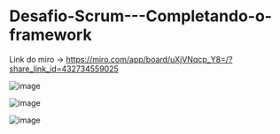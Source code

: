 # Desafio-Scrum---Completando-o-framework

Link do miro -> https://miro.com/app/board/uXjVNqcp_Y8=/?share_link_id=432734559025

![image](https://github.com/dejandrea/Desafio-Scrum---Completando-o-framework/assets/90884322/c094a4eb-1996-4aaa-8056-699659d4b8de)

![image](https://github.com/dejandrea/Desafio-Scrum---Completando-o-framework/assets/90884322/71694855-91aa-4052-a037-1ee184201003)

![image](https://github.com/dejandrea/Desafio-Scrum---Completando-o-framework/assets/90884322/a61ae6d8-0f33-463e-a29a-6262b470ef87)



